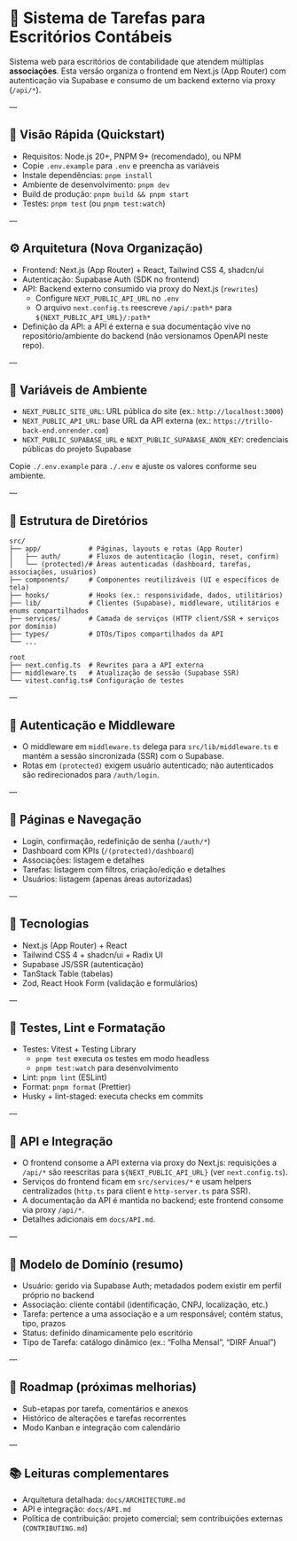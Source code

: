 # 🧾 Sistema de Tarefas para Escritórios Contábeis

Sistema web para escritórios de contabilidade que atendem múltiplas **associações**. Esta versão organiza o frontend em Next.js (App Router) com autenticação via Supabase e consumo de um backend externo via proxy (`/api/*`).

—

## 🚀 Visão Rápida (Quickstart)

- Requisitos: Node.js 20+, PNPM 9+ (recomendado), ou NPM
- Copie `.env.example` para `.env` e preencha as variáveis
- Instale dependências: `pnpm install`
- Ambiente de desenvolvimento: `pnpm dev`
- Build de produção: `pnpm build && pnpm start`
- Testes: `pnpm test` (ou `pnpm test:watch`)

—

## ⚙️ Arquitetura (Nova Organização)

- Frontend: Next.js (App Router) + React, Tailwind CSS 4, shadcn/ui
- Autenticação: Supabase Auth (SDK no frontend)
- API: Backend externo consumido via proxy do Next.js (`rewrites`)
  - Configure `NEXT_PUBLIC_API_URL` no `.env`
  - O arquivo `next.config.ts` reescreve `/api/:path*` para `${NEXT_PUBLIC_API_URL}/:path*`
- Definição da API: a API é externa e sua documentação vive no repositório/ambiente do backend (não versionamos OpenAPI neste repo).

—

## 🔧 Variáveis de Ambiente

- `NEXT_PUBLIC_SITE_URL`: URL pública do site (ex.: `http://localhost:3000`)
- `NEXT_PUBLIC_API_URL`: base URL da API externa (ex.: `https://trillo-back-end.onrender.com`)
- `NEXT_PUBLIC_SUPABASE_URL` e `NEXT_PUBLIC_SUPABASE_ANON_KEY`: credenciais públicas do projeto Supabase

Copie `./.env.example` para `./.env` e ajuste os valores conforme seu ambiente.

—

## 📁 Estrutura de Diretórios

```
src/
├── app/            # Páginas, layouts e rotas (App Router)
│   ├── auth/       # Fluxos de autenticação (login, reset, confirm)
│   └── (protected)/# Áreas autenticadas (dashboard, tarefas, associações, usuários)
├── components/     # Componentes reutilizáveis (UI e específicos de tela)
├── hooks/          # Hooks (ex.: responsividade, dados, utilitários)
├── lib/            # Clientes (Supabase), middleware, utilitários e enums compartilhados
├── services/       # Camada de serviços (HTTP client/SSR + serviços por domínio)
├── types/          # DTOs/Tipos compartilhados da API
└── ...

root
├── next.config.ts  # Rewrites para a API externa
├── middleware.ts   # Atualização de sessão (Supabase SSR)
└── vitest.config.ts# Configuração de testes
```

—

## 🔐 Autenticação e Middleware

- O middleware em `middleware.ts` delega para `src/lib/middleware.ts` e mantém a sessão sincronizada (SSR) com o Supabase.
- Rotas em `(protected)` exigem usuário autenticado; não autenticados são redirecionados para `/auth/login`.

—

## 📄 Páginas e Navegação

- Login, confirmação, redefinição de senha (`/auth/*`)
- Dashboard com KPIs (`/(protected)/dashboard`)
- Associações: listagem e detalhes
- Tarefas: listagem com filtros, criação/edição e detalhes
- Usuários: listagem (apenas áreas autorizadas)

—

## 🧰 Tecnologias

- Next.js (App Router) + React
- Tailwind CSS 4 + shadcn/ui + Radix UI
- Supabase JS/SSR (autenticação)
- TanStack Table (tabelas)
- Zod, React Hook Form (validação e formulários)

—

## 🧪 Testes, Lint e Formatação

- Testes: Vitest + Testing Library
  - `pnpm test` executa os testes em modo headless
  - `pnpm test:watch` para desenvolvimento
- Lint: `pnpm lint` (ESLint)
- Format: `pnpm format` (Prettier)
- Husky + lint-staged: executa checks em commits

—

## 🔗 API e Integração

- O frontend consome a API externa via proxy do Next.js: requisições a `/api/*` são reescritas para `${NEXT_PUBLIC_API_URL}` (ver `next.config.ts`).
- Serviços do frontend ficam em `src/services/*` e usam helpers centralizados (`http.ts` para client e `http-server.ts` para SSR).
- A documentação da API é mantida no backend; este frontend consome via proxy `/api/*`.
- Detalhes adicionais em `docs/API.md`.

—

## 🧠 Modelo de Domínio (resumo)

- Usuário: gerido via Supabase Auth; metadados podem existir em perfil próprio no backend
- Associação: cliente contábil (identificação, CNPJ, localização, etc.)
- Tarefa: pertence a uma associação e a um responsável; contém status, tipo, prazos
- Status: definido dinamicamente pelo escritório
- Tipo de Tarefa: catálogo dinâmico (ex.: “Folha Mensal”, “DIRF Anual”)

—

## 📌 Roadmap (próximas melhorias)

- Sub-etapas por tarefa, comentários e anexos
- Histórico de alterações e tarefas recorrentes
- Modo Kanban e integração com calendário

—

## 📚 Leituras complementares

- Arquitetura detalhada: `docs/ARCHITECTURE.md`
- API e integração: `docs/API.md`
- Política de contribuição: projeto comercial; sem contribuições externas (`CONTRIBUTING.md`)
